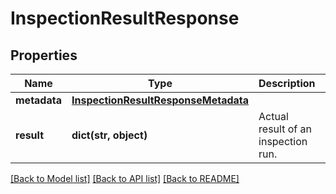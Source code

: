 # InspectionResultResponse

## Properties
Name | Type | Description | Notes
------------ | ------------- | ------------- | -------------
**metadata** | [**InspectionResultResponseMetadata**](InspectionResultResponseMetadata.md) |  | 
**result** | **dict(str, object)** | Actual result of an inspection run. | 

[[Back to Model list]](../README.md#documentation-for-models) [[Back to API list]](../README.md#documentation-for-api-endpoints) [[Back to README]](../README.md)

